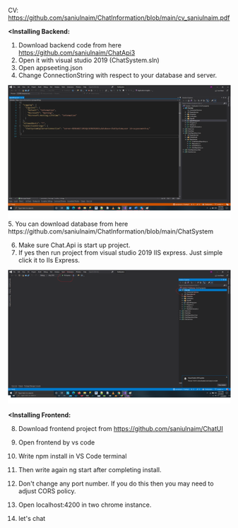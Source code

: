 CV: https://github.com/saniulnaim/ChatInformation/blob/main/cv_saniulnaim.pdf

<b><Installing Backend:</b>

1. Download backend code from here https://github.com/saniulnaim/ChatApi3 
2. Open it with visual studio 2019 (ChatSystem.sln)
3. Open appseeting.json
4. Change ConnectionString with respect to your database and server.
<img src="https://github.com/saniulnaim/ChatApiAssignment/blob/main/appsetting.png" alt="Girl in a jacket" width="auto" height="auto">
5. You can download database from here https://github.com/saniulnaim/ChatInformation/blob/main/ChatSystem

6. Make sure Chat.Api is start up project.
7. If yes then run project from visual studio 2019 IIS express. Just simple click it to IIs Express.
<img src="https://github.com/saniulnaim/ChatApiAssignment/blob/main/startup.png" alt="Girl in a jacket" width="auto" height="auto">


<b><Installing Frontend:</b>
 
8.  Download frontend project from https://github.com/saniulnaim/ChatUI

9.  Open frontend by vs code
10. Write npm install in VS Code terminal
11. Then write again ng start after completing install.
12. Don't change any port number. If you do this then you may need to adjust CORS policy.
13. Open localhost:4200 in two chrome instance.
14. let's chat
